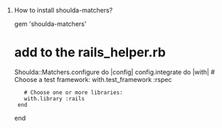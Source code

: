 1. How to install shoulda-matchers?
    
      gem 'shoulda-matchers'
      
      # add to the rails_helper.rb
      
      Shoulda::Matchers.configure do |config|
        config.integrate do |with|
          # Choose a test framework:
          with.test_framework :rspec

          # Choose one or more libraries:
          with.library :rails
        end
      end

